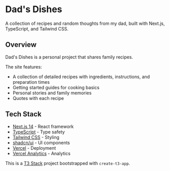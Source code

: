 # Dad's Dishes

A collection of recipes and random thoughts from my dad, built with Next.js, TypeScript, and Tailwind CSS.

## Overview

Dad's Dishes is a personal project that shares family recipes.

The site features:

- A collection of detailed recipes with ingredients, instructions, and preparation times
- Getting started guides for cooking basics
- Personal stories and family memories
- Quotes with each recipe

## Tech Stack

- [Next.js 14](https://nextjs.org/) - React framework
- [TypeScript](https://www.typescriptlang.org/) - Type safety
- [Tailwind CSS](https://tailwindcss.com/) - Styling
- [shadcn/ui](https://ui.shadcn.com/) - UI components
- [Vercel](https://vercel.com) - Deployment
- [Vercel Analytics](https://vercel.com/analytics) - Analytics


This is a [T3 Stack](https://create.t3.gg/) project bootstrapped with `create-t3-app`.
